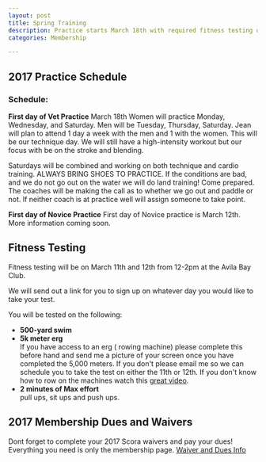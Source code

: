 ```yaml
---
layout: post
title: Spring Training
description: Practice starts March 18th with required fitness testing on March 11th and 12th
categories: Membership

---
```

## 2017 Practice Schedule

### Schedule:
**First day of Vet Practice** 
March 18th Women will practice Monday, Wednesday, and Saturday. Men will be Tuesday, Thursday, Saturday. Jean will plan to attend 1 day a week with the men and 1 with the women. This will be our technique day. We will still have a high-intensity workout but our focus with be on the stroke and blending. 

Saturdays will be combined and working on both technique and cardio training. ALWAYS BRING SHOES TO PRACTICE. If the conditions are bad, and we do not go out on the water we will do land training! Come prepared. The coaches will be making the call as to whether we go out and paddle or not. If neither coach is at practice well will assign someone to take point. 

**First day of Novice Practice** 
First day of Novice practice is March 12th. More information coming soon.

## Fitness Testing
Fitness testing will be on March 11th and 12th from 12-2pm at the Avila Bay Club.

We will send out a link for you to sign up on whatever day you would like to take your test.

You will be tested on the following:
- **500-yard swim**
- **5k meter erg**<br/>If you have access to an erg ( rowing machine) please complete this before hand and send me a picture of your screen once you have completed the 5,000 meters. If you don't please email me so we can schedule you to take the test on either the 11th or 12th. If you don't know how to row on the machines watch this [great video](http://www.concept2.com/indoor-rowers/training/technique-videos). 
- **2 minutes of Max effort**<br/>pull ups, sit ups and push ups. 

## 2017 Membership Dues and Waivers

Dont forget to complete your 2017 Scora waivers and pay your dues! Everything you need is only the membership page. 
<a href="/membership/"> Waiver and Dues Info</a>

